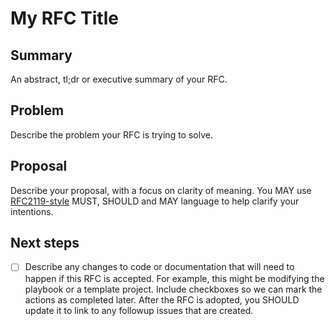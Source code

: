 # My RFC Title

## Summary

An abstract, tl;dr or executive summary of your RFC.

## Problem

Describe the problem your RFC is trying to solve.

## Proposal

Describe your proposal, with a focus on clarity of meaning. You MAY use
[RFC2119-style](https://www.ietf.org/rfc/rfc2119.txt) MUST, SHOULD and MAY
language to help clarify your intentions.

## Next steps

- [ ] Describe any changes to code or documentation that will need to happen if
      this RFC is accepted. For example, this might be modifying the playbook or
      a template project. Include checkboxes so we can mark the actions as
      completed later. After the RFC is adopted, you SHOULD update it to link
      to any followup issues that are created.
